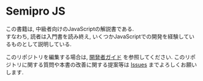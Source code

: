 # Semipro JS
この書籍は, 中級者向けのJavaScriptの解説書である.  
すなわち, 読者は入門書を読み終え, いくつかJavaScriptでの開発を経験しているものとして説明している.

このリポジトリを編集する場合は, [開発者ガイド](DEVELOP.md) を参照してください.
このリポジトリに関する質問や本書の改善に関する提案等は [Issues](https://github.com/AfterSchoolStudy/semipro-js/issues) までよろしくお願いします.
